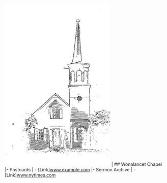 ![Image](https://github.com/puck78/wonalancet-chapel/blob/master/images/Chapel%20Cover%20Image%20-%20icon%20-%2050%20percent.jpg) | ## Wonalancet Chapel 
|- Postcards
|  - [Link]www.example.com
|- Sermon Archive
|  - [Link]www.nytimes.com



